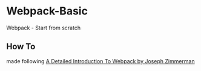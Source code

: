 # Webpack-Basic
Webpack - Start from scratch

## How To
made following [A Detailed Introduction To Webpack by Joseph Zimmerman](https://www.smashingmagazine.com/2017/02/a-detailed-introduction-to-webpack/)
